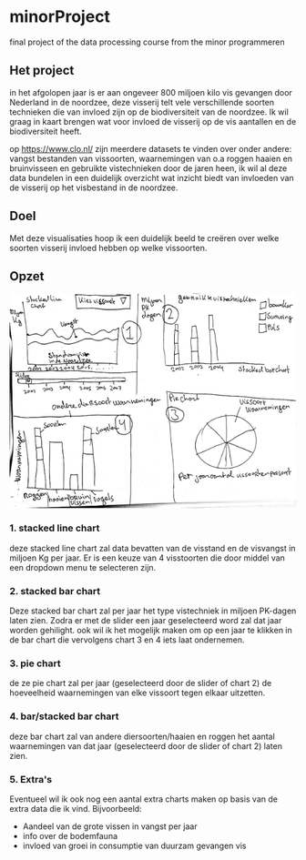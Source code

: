 # minorProject
final project of the data processing course from the minor programmeren

## Het project
in het afgolopen jaar is er aan ongeveer 800 miljoen kilo vis gevangen door Nederland in de noordzee, deze visserij telt vele verschillende soorten technieken die van invloed zijn op de biodiversiteit van de noordzee. Ik wil graag in kaart brengen wat voor invloed de visserij op de vis aantallen en de biodiversiteit heeft.

op https://www.clo.nl/ zijn meerdere datasets te vinden over onder andere: vangst bestanden van vissoorten, waarnemingen van o.a roggen haaien en bruinvisseen en gebruikte vistechnieken door de jaren heen, ik wil al deze data bundelen in een duidelijk overzicht wat inzicht biedt van invloeden van de visserij op het visbestand in de noordzee.

## Doel
Met deze visualisaties hoop ik een duidelijk beeld te creëren over welke soorten visserij invloed hebben op welke vissoorten.

## Opzet
![GitHub Logo](/images/voorstel.png)

### 1. stacked line chart
deze stacked line chart zal data bevatten van de visstand en de visvangst in miljoen Kg per jaar. Er is een keuze van 4 visstoorten die door middel van een dropdown menu te selecteren zijn.

### 2. stacked bar chart
Deze stacked bar chart zal per jaar het type vistechniek in miljoen PK-dagen laten zien. Zodra er met de slider een jaar geselecteerd word zal dat jaar worden gehilight. ook wil ik het mogelijk maken om op een jaar te klikken in de bar chart die vervolgens chart 3 en 4 iets laat ondernemen.

### 3. pie chart
de ze pie chart zal per jaar (geselecteerd door de slider of chart 2) de hoeveelheid waarnemingen van elke vissoort tegen elkaar uitzetten.

### 4. bar/stacked bar chart
deze bar chart zal van andere diersoorten/haaien en roggen het aantal waarnemingen van dat jaar (geselecteerd door de slider of chart 2) laten zien.

### 5. Extra's
Eventueel wil ik ook nog een aantal extra charts maken op basis van de extra data die ik vind.
Bijvoorbeeld:
* Aandeel van de grote vissen in vangst per jaar
* info over de bodemfauna
* invloed van groei in consumptie van duurzam gevangen vis
